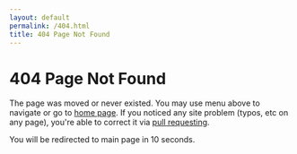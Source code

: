 ```yaml
---
layout: default
permalink: /404.html
title: 404 Page Not Found
---
```


# 404 Page Not Found

The page was moved or never existed. You may use menu above to navigate or go to [home page](/).
If you noticed any site problem (typos, etc on any page), you're able to correct it via [pull requesting](https://github.com/apache/struts-site/compare).

You will be redirected to main page in 10 seconds.

<script type="text/javascript">
    function redirectToHome() {
        window.location = "http://struts.apache.org/"
    }
    setTimeout(redirectToHome, 10000);
</script>
